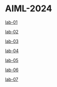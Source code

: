 # AIML-2024
[lab-01](https://github.com/Mundrathivaishnavi/AIML-2024/blob/main/firstnotebook1.ipynb)

[lab-02]()

[lab-03](https://github.com/Mundrathivaishnavi/AIML-2024/blob/main/Lab03.ipynb)

[lab-04](https://github.com/Mundrathivaishnavi/AIML-2024/blob/main/Lab04.ipynb)

[lab-05]()

[lab-06]()

[lab-07]()
